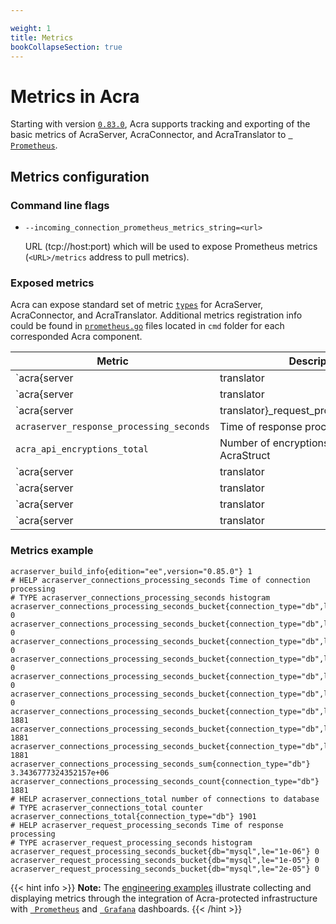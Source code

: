 ```yaml
---

weight: 1
title: Metrics
bookCollapseSection: true
---
```


# Metrics in Acra

Starting with version [`0.83.0`](https://github.com/cossacklabs/acra/releases/tag/0.83.0), Acra supports tracking and exporting of the basic metrics of AcraServer, AcraConnector, and AcraTranslator to [` Prometheus`](https://prometheus.io/).


## Metrics configuration

### Command line flags

* `--incoming_connection_prometheus_metrics_string=<url>`

  URL (tcp://host:port) which will be used to expose Prometheus metrics (`<URL>/metrics` address to pull metrics).


### Exposed metrics

Acra can expose standard set of metric [`types`](https://prometheus.io/docs/concepts/metric_types/) for AcraServer, AcraConnector, and AcraTranslator. 
Additional metrics registration info could be found in [`prometheus.go`](https://github.com/cossacklabs/acra-Q12021/blob/master/cmd/acra-server/common/prometheus.go) files located in `cmd` folder for each corresponded Acra component.



|                            Metric                                   |              Description                   |                                     Type                                   | 
| ------------------------------------------------------------------- | ------------------------------------------ | -------------------------------------------------------------------------- | 
|  `acra{server|translator|connector}_connections_total`              | Number of connections to database          | [`Counter`](https://prometheus.io/docs/concepts/metric_types/#counter)     | 
|  `acra{server|translator|connector}_connections_processing_seconds` | Time of connection processing              | [`Histogram`](https://prometheus.io/docs/concepts/metric_types/#histogram) |
|  `acra{server|translator}_request_processing_seconds`               | Time of request processing                 | [`Histogram`](https://prometheus.io/docs/concepts/metric_types/#histogram) |
|  `acraserver_response_processing_seconds`                           | Time of response processing                | [`Histogram`](https://prometheus.io/docs/concepts/metric_types/#histogram) |
|  `acra_api_encryptions_total`                                       | Number of encryptions data to AcraStruct   | [`Counter`](https://prometheus.io/docs/concepts/metric_types/#counter)     |
|  `acra{server|translator|connector}_version_major`                  | Major number of version                    | [`Gauge`](https://prometheus.io/docs/concepts/metric_types/#gauge)         |
|  `acra{server|translator|connector}_version_minor`                  | Minor number of version                    | [`Gauge`](https://prometheus.io/docs/concepts/metric_types/#gauge)         |
|  `acra{server|translator|connector}_version_patch`                  | Patch number of version                    | [`Gauge`](https://prometheus.io/docs/concepts/metric_types/#gauge)         |
|  `acra{server|translator|connector}_build_info`                     | Build number                               | [`Counter`](https://prometheus.io/docs/concepts/metric_types/#counter)     |



### Metrics example

```
acraserver_build_info{edition="ee",version="0.85.0"} 1
# HELP acraserver_connections_processing_seconds Time of connection processing
# TYPE acraserver_connections_processing_seconds histogram
acraserver_connections_processing_seconds_bucket{connection_type="db",le="0.1"} 0
acraserver_connections_processing_seconds_bucket{connection_type="db",le="0.2"} 0
acraserver_connections_processing_seconds_bucket{connection_type="db",le="0.5"} 0
acraserver_connections_processing_seconds_bucket{connection_type="db",le="1"} 0
acraserver_connections_processing_seconds_bucket{connection_type="db",le="10"} 0
acraserver_connections_processing_seconds_bucket{connection_type="db",le="60"} 0
acraserver_connections_processing_seconds_bucket{connection_type="db",le="3600"} 1881
acraserver_connections_processing_seconds_bucket{connection_type="db",le="86400"} 1881
acraserver_connections_processing_seconds_bucket{connection_type="db",le="+Inf"} 1881
acraserver_connections_processing_seconds_sum{connection_type="db"} 3.3436777324352157e+06
acraserver_connections_processing_seconds_count{connection_type="db"} 1881
# HELP acraserver_connections_total number of connections to database
# TYPE acraserver_connections_total counter
acraserver_connections_total{connection_type="db"} 1901
# HELP acraserver_request_processing_seconds Time of response processing
# TYPE acraserver_request_processing_seconds histogram
acraserver_request_processing_seconds_bucket{db="mysql",le="1e-06"} 0
acraserver_request_processing_seconds_bucket{db="mysql",le="1e-05"} 0
acraserver_request_processing_seconds_bucket{db="mysql",le="2e-05"} 0
```



{{< hint info >}}
**Note:**
The [engineering examples](https://github.com/cossacklabs/acra-engineering-demo/) illustrate collecting and displaying metrics through the integration of Acra-protected infrastructure with [` Prometheus`](https://prometheus.io/) and [` Grafana`](https://grafana.com/grafana/dashboards) dashboards.
{{< /hint >}}